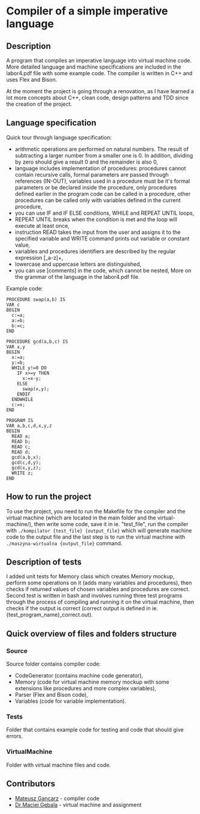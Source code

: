 # Compiler of a simple imperative language
## Description
A program that compiles an imperative language into virtual machine code. More detailed language and machine specifications are included in the labor4.pdf file with some example code. The compiler is written in C++ and uses Flex and Bison.

At the moment the project is going through a renovation, as I have learned a lot more concepts about C++, clean code, design patterns and TDD since the creation of the project.

## Language specification

Quick tour through language specification:
- arithmetic operations are performed on natural numbers. The result of subtracting a larger number from a smaller one is 0. In addition, dividing by zero should give a result 0 and the remainder is also 0,
- language includes implementation of procedures: procedures cannot contain recursive calls, formal parameters are passed through references (IN-OUT), variables used in a procedure must be it's formal parameters or be declared inside the procedure, only procedures defined earlier in the program code can be called in a procedure, other procedures can be called only with variables defined in the current procedure,
- you can use IF and IF ELSE conditions, WHILE and REPEAT UNTIL loops, 
- REPEAT UNTIL breaks when the condition is met and the loop will execute at least once,
- instruction READ takes the input from the user and assigns it to the specified variable and WRITE command prints out variable or constant value,
- variables and procedures identifiers are described by the regular expression [_a-z]+,
- lowercase and uppercase letters are distinguished,
- you can use [comments] in the code, which cannot be nested,
More on the grammar of the language in the labor4.pdf file.

Example code:
```
PROCEDURE swap(a,b) IS
VAR c
BEGIN
  c:=a;
  a:=b;
  b:=c;
END

PROCEDURE gcd(a,b,c) IS
VAR x,y
BEGIN
  x:=a;
  y:=b;
  WHILE y!=0 DO
    IF x>=y THEN 
      x:=x-y;
    ELSE 
      swap(x,y);
    ENDIF
  ENDWHILE
  c:=x;
END

PROGRAM IS
VAR a,b,c,d,x,y,z
BEGIN
  READ a;
  READ b;
  READ c;
  READ d;
  gcd(a,b,x);
  gcd(c,d,y);
  gcd(x,y,z);
  WRITE z;
END
```

## How to run the project
 To use the project, you need to run the Makefile for the compiler and the virtual machine (which are located in the main folder and the virtual-machine/), then write some code, save it in ie. "test_file", run the compiler with `./kompilator {test_file} {output_file}` which will generate machine code to the output file and the last step is to run the virtual machine with `./maszyna-wirtualna {output_file}` command.
 
## Description of tests

I added unit tests for Memory class which creates Memory mockup, perform some operations on it (adds many variables and procedures), then checks if returned values of chosen variables and procedures are correct. Second test is written in bash and involves running three test programs through the process of compiling and running it on the virtual machine, then checks if the output is correct (correct output is defined in ie. {test_program_name}_correct.out).

## Quick overview of files and folders structure

### Source

Source folder contains compiler code:
- CodeGenerator (contains machine code generator),
- Memory (code for virtual machine memory mockup with some extensions like procedures and more complex variables),
- Parser (Flex and Bison code),
- Variables (code for variable implementation).

### Tests
Folder that contains example code for testing and code that should give errors.

### VirtualMachine
Folder with virtual machine files and code.

## Contributors
* [Mateusz Gancarz](https://github.com/magancarz) - compiler code
* [Dr Maciej Gębala](https://cs.pwr.edu.pl/gebala/) - virtual machine and assignment